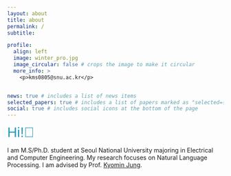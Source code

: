 ```yaml
---
layout: about
title: about
permalink: /
subtitle: 

profile:
  align: left
  image: winter_pro.jpg
  image_circular: false # crops the image to make it circular
  more_info: >
    <p>kms0805@snu.ac.kr</p>


news: true # includes a list of news items
selected_papers: true # includes a list of papers marked as "selected={true}"
social: true # includes social icons at the bottom of the page
---
```


<span style="color: #2698ba; font-family: Arial, sans-serif; font-size: 32px;">Hi!👋</span>

I am M.S/Ph.D. student at Seoul National University majoring in Electrical and Computer Engineering.
My research focuses on Natural Language Processing.
I am advised by Prof. [Kyomin Jung](http://milab.snu.ac.kr/kjung/index.html).